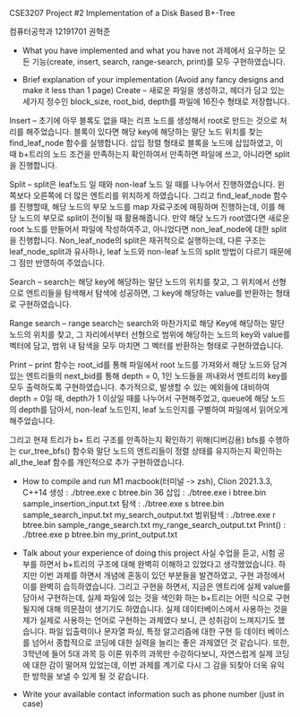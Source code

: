 CSE3207 Project #2
Implementation of a Disk Based B+-Tree

컴퓨터공학과
12191701 권혁준

- What you have implemented and what you have not 
 과제에서 요구하는 모든 기능(create, insert, search, range-search, print)를 모두 구현하였습니다.

- Brief explanation of your implementation (Avoid any fancy designs and make it less than 1 page)
Create – 새로운 파일을 생성하고, 헤더가 담고 있는 세가지 정수인 block_size, root_bid, depth를 파일에 16진수 형태로 저장합니다.

Insert – 초기에 아무 블록도 없을 때는 리프 노드를 생성해서 root로 만드는 것으로 처리를 해주었습니다. 블록이 있다면 해당 key에 해당하는 말단 노드 위치를 찾는 find_leaf_node 함수를 실행합니다. 삽입 정렬 형태로 블록을 노드에 삽입하였고, 이 때 b+트리의 노드 조건을 만족하는지 확인하여서 만족하면 파일에 쓰고, 아니라면 split을 진행합니다. 

Split – split은 leaf노드 일 때와 non-leaf 노드 일 때를 나누어서 진행하였습니다. 왼쪽보다 오른쪽에 더 많은 엔트리를 위치하게 하였습니다. 그리고 find_leaf_node 함수를 진행할때, 해당 노드의 부모 노드를 map 자료구조에 매핑하며 진행하는데, 이를 해당 노드의 부모로 split이 전이될 때 활용해줍니다. 만약 해당 노드가 root였다면 새로운 root 노드를 만들어서 파일에 작성하여주고, 아니었다면 non_leaf_node에 대한 split을 진행합니다. Non_leaf_node의 split은 재귀적으로 실행하는데, 다른 구조는 leaf_node_split과 유사하나, leaf 노드와 non-leaf 노드의 split 방법이 다르기 때문에 그 점만 반영하여 주었습니다.

Search – search는 해당 key에 해당하는 말단 노드의 위치를 찾고, 그 위치에서 선형으로 엔트리들을 탐색해서 탐색에 성공하면, 그 key에 해당하는 value를 반환하는 형태로 구현하였습니다.

Range search – range search는 search와 마찬가지로 해당 Key에 해당하는 말단 노드의 위치를 찾고, 그 자리에서부터 선형으로 범위에 해당하는 노드의 key와 value를 벡터에 담고, 범위 내 탐색을 모두 마치면 그 벡터를 반환하는 형태로 구현하였습니다.

Print – print 함수는 root_id를 통해 파일에서 root 노드를 가져와서 해당 노드와 담겨있는 엔트리들의 next_bid를 통해 depth = 0, 1인 노드들을 꺼내와서 엔트리의 key를 모두 출력하도록 구현하였습니다. 추가적으로, 발생할 수 있는 예외들에 대비하여 depth = 0일 때, depth가 1 이상일 때를 나누어서 구현해주었고, queue에 해당 노드의 depth를 담아서, non-leaf 노드인지, leaf 노드인지를 구별하여 파일에서 읽어오게 해주었습니다. 

그리고 현재 트리가 b+ 트리 구조를 만족하는지 확인하기 위해(디버깅용) bfs를 수행하는 cur_tree_bfs() 함수와 말단 노드의 엔트리들이 정렬 상태를 유지하는지 확인하는 all_the_leaf 함수를 개인적으로 추가 구현하였습니다.
- How to compile and run
M1 macbook(터미널 -> zsh), Clion 2021.3.3, C++14
생성 : ./btree.exe c btree.bin 36
삽입 : ./btree.exe i btree.bin sample_insertion_input.txt
탐색 : ./btree.exe s btree.bin sample_search_input.txt my_search_output.txt
범위탐색 : ./btree.exe r btree.bin sample_range_search.txt my_range_search_output.txt
Print() : ./btree.exe p btree.bin my_print_output.txt

- Talk about your experience of doing this project
사실 수업을 듣고, 시험 공부를 하면서 b+트리의 구조에 대해 완벽히 이해하고 있었다고 생각했었습니다. 하지만 이번 과제를 하면서 개념에 혼동이 있던 부분들을 발견하였고, 구현 과정에서 이를 완벽히 습득하였습니다. 그리고 구현을 하면서, 지금은 엔트리에 실제 value를 담아서 구현하는데, 실제 파일에 있는 것을 색인화 하는 b+트리는 어떤 식으로 구현될지에 대해 의문점이 생기기도 하였습니다. 실제 데이터베이스에서 사용하는 것을 제가 실제로 사용하는 언어로 구현하는 과제였다 보니, 큰 성취감이 느껴지기도 했습니다. 파일 입출력이나 문자열 파싱, 특정 알고리즘에 대한 구현 등 데이터 베이스를 넘어서 종합적으로 코딩에 대한 실력을 늘리는 좋은 과제였던 것 같습니다. 또한, 3학년에 들어 5대 과목 등 이론 위주의 과목만 수강하다보니, 자연스럽게 실제 코딩에 대한 감이 떨어져 있었는데, 이번 과제를 계기로 다시 그 감을 되찾아 더욱 유익한 방학을 보낼 수 있게 될 것 같습니다.

- Write your available contact information such as phone number (just in case)

